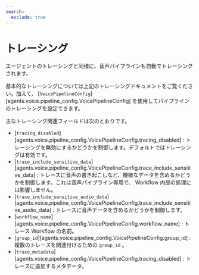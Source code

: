 ```yaml
---
search:
  exclude: true
---
```

# トレーシング

エージェントのトレーシングと同様に、音声パイプラインも自動でトレーシングされます。

基本的なトレーシングについては上記のトレーシングドキュメントをご覧ください。加えて、 [`VoicePipelineConfig`][agents.voice.pipeline_config.VoicePipelineConfig] を使用してパイプラインのトレーシングを設定できます。

主なトレーシング関連フィールドは次のとおりです。

- [`tracing_disabled`][agents.voice.pipeline_config.VoicePipelineConfig.tracing_disabled] : トレーシングを無効にするかどうかを制御します。デフォルトではトレーシングは有効です。  
- [`trace_include_sensitive_data`][agents.voice.pipeline_config.VoicePipelineConfig.trace_include_sensitive_data] : トレースに音声の書き起こしなど、機微なデータを含めるかどうかを制御します。これは音声パイプライン専用で、 Workflow 内部の処理には影響しません。  
- [`trace_include_sensitive_audio_data`][agents.voice.pipeline_config.VoicePipelineConfig.trace_include_sensitive_audio_data] : トレースに音声データを含めるかどうかを制御します。  
- [`workflow_name`][agents.voice.pipeline_config.VoicePipelineConfig.workflow_name] : トレース Workflow の名前。  
- [`group_id`][agents.voice.pipeline_config.VoicePipelineConfig.group_id] : 複数のトレースを関連付けるための `group_id` 。  
- [`trace_metadata`][agents.voice.pipeline_config.VoicePipelineConfig.tracing_disabled] : トレースに追加するメタデータ。